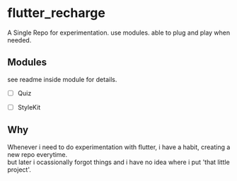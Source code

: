 # flutter_recharge

A Single Repo for experimentation. use modules. able to plug and play when needed.

## Modules

see readme inside module for details.

- [ ] Quiz

- [ ] StyleKit

## Why

Whenever i need to do experimentation with flutter, i have a habit, creating a new repo everytime. \
but later i ocassionally forgot things and i have no idea where i put 'that little project'.
